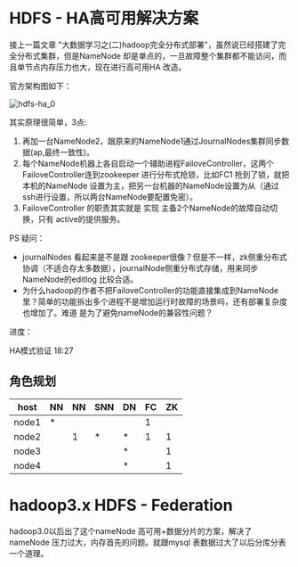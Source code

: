 

# HDFS - HA高可用解决方案

接上一篇文章 "大数据学习之(二)hadoop完全分布式部署"，虽然说已经搭建了完全分布式集群，但是NameNode 却是单点的，一旦故障整个集群都不能访问，而且单节点内存压力也大，现在进行高可用HA 改造。

官方架构图如下：

![hdfs-ha_0](https://s2.loli.net/2022/04/10/b3sB4kOPUdx5CXG.png)

其实原理很简单，3点:

1. 再加一台NameNode2，跟原来的NameNode1通过JournalNodes集群同步数据(ap,最终一致性)。
2. 每个NameNode机器上各自启动一个辅助进程FailoveController，这两个FailoveController连到zookeeper 进行分布式抢锁，比如FC1 抢到了锁，就把本机的NameNode 设置为主，把另一台机器的NameNode设置为从（通过ssh进行设置，所以两台NameNode要配置免密）。
3. FailoveController 的职责其实就是 实现 主备2个NameNode的故障自动切换，只有 active的提供服务。

PS 疑问：

- journalNodes 看起来是不是跟 zookeeper很像？但是不一样，zk侧重分布式协调（不适合存太多数据），journalNode侧重分布式存储，用来同步NameNode的editlog 比较合适。
- 为什么hadoop的作者不把FailoveController的功能直接集成到NameNode里？简单的功能拆出多个进程不是增加运行时故障的场景吗，还有部署复杂度也增加了。难道 是为了避免nameNode的兼容性问题？

进度：

HA模式验证 18:27

## 角色规划

| host  | NN   | NN   | SNN  | DN   | FC   | ZK   |
| ----- | ---- | ---- | ---- | ---- | ---- | ---- |
| node1 | *    |      |      |      | 1    |      |
| node2 |      | 1    | *    | *    | 1    | 1    |
| node3 |      |      |      | *    |      | 1    |
| node4 |      |      |      | *    |      | 1    |



#  hadoop3.x HDFS - Federation

hadoop3.0以后出了这个nameNode 高可用+数据分片的方案，解决了 nameNode 压力过大，内存首先的问题。就跟mysql 表数据过大了以后分库分表一个道理。